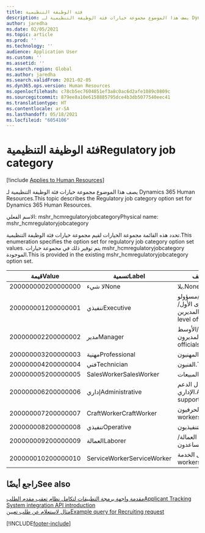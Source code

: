 ```yaml
---
title: فئة الوظيفة التنظيمية
description: يصف هذا الموضوع مجموعة خيارات فئة الوظيفة التنظيمية لـ Dynamics 365 Human Resources.
author: jaredha
ms.date: 02/05/2021
ms.topic: article
ms.prod: ''
ms.technology: ''
audience: Application User
ms.custom: ''
ms.assetid: ''
ms.search.region: Global
ms.author: jaredha
ms.search.validFrom: 2021-02-05
ms.dyn365.ops.version: Human Resources
ms.openlocfilehash: c78cb5ec7604851ef3a8c0ac6d2afe1089c0809c
ms.sourcegitcommit: 879ee8a10e6158885795dce4b3db5077540eec41
ms.translationtype: HT
ms.contentlocale: ar-SA
ms.lasthandoff: 05/18/2021
ms.locfileid: "6054106"
---
```

# <a name="regulatory-job-category"></a><span data-ttu-id="9588f-103">فئة الوظيفة التنظيمية</span><span class="sxs-lookup"><span data-stu-id="9588f-103">Regulatory job category</span></span>

[!include [Applies to Human Resources](../includes/applies-to-hr.md)]

<span data-ttu-id="9588f-104">يصف هذا الموضوع مجموعة خيارات فئة الوظيفة التنظيمية لـ Dynamics 365 Human Resources.</span><span class="sxs-lookup"><span data-stu-id="9588f-104">This topic describes the Regulatory job category option set for Dynamics 365 Human Resources.</span></span>

<span data-ttu-id="9588f-105">الاسم الفعلي: mshr_hcmregulatoryjobcategory</span><span class="sxs-lookup"><span data-stu-id="9588f-105">Physical name: mshr_hcmregulatoryjobcategory</span></span>

<span data-ttu-id="9588f-106">تحدد هذه القائمة مجموعة الخيارات لقيم مجموعة خيارات فئة الوظيفة التنظيمية.</span><span class="sxs-lookup"><span data-stu-id="9588f-106">This enumeration specifies the option set for regulatory job category option set values.</span></span> <span data-ttu-id="9588f-107">يتم توفير ذلك في مجموعة خيارات mshr_hcmregulatoryjobcategory الموجودة.</span><span class="sxs-lookup"><span data-stu-id="9588f-107">This is provided in the existing mshr_hcmregulatoryjobcategory option set.</span></span>

| <span data-ttu-id="9588f-108">قيمة</span><span class="sxs-lookup"><span data-stu-id="9588f-108">Value</span></span> | <span data-ttu-id="9588f-109">تسمية</span><span class="sxs-lookup"><span data-stu-id="9588f-109">Label</span></span> | <span data-ttu-id="9588f-110">الوصف</span><span class="sxs-lookup"><span data-stu-id="9588f-110">Description</span></span> |
| --- | --- | --- |
| <span data-ttu-id="9588f-111">200000000</span><span class="sxs-lookup"><span data-stu-id="9588f-111">200000000</span></span> | <span data-ttu-id="9588f-112">لا شيء</span><span class="sxs-lookup"><span data-stu-id="9588f-112">None</span></span> | <span data-ttu-id="9588f-113">بلا.</span><span class="sxs-lookup"><span data-stu-id="9588f-113">None.</span></span> |
| <span data-ttu-id="9588f-114">200000001</span><span class="sxs-lookup"><span data-stu-id="9588f-114">200000001</span></span> | <span data-ttu-id="9588f-115">تنفيذي</span><span class="sxs-lookup"><span data-stu-id="9588f-115">Executive</span></span> | <span data-ttu-id="9588f-116">المدير التنفيذي/مسؤولو المستوى الأول/المديرين.</span><span class="sxs-lookup"><span data-stu-id="9588f-116">Executive/Senior level officials and managers.</span></span> |
| <span data-ttu-id="9588f-117">200000002</span><span class="sxs-lookup"><span data-stu-id="9588f-117">200000002</span></span> | <span data-ttu-id="9588f-118">مدير</span><span class="sxs-lookup"><span data-stu-id="9588f-118">Manager</span></span> | <span data-ttu-id="9588f-119">مسؤولو المستوى الأول/الأوسط والمديرون.</span><span class="sxs-lookup"><span data-stu-id="9588f-119">First/Mid level officials and managers.</span></span> |
| <span data-ttu-id="9588f-120">200000003</span><span class="sxs-lookup"><span data-stu-id="9588f-120">200000003</span></span> | <span data-ttu-id="9588f-121">مهنية</span><span class="sxs-lookup"><span data-stu-id="9588f-121">Professional</span></span> | <span data-ttu-id="9588f-122">المهنيون.</span><span class="sxs-lookup"><span data-stu-id="9588f-122">Professionals.</span></span> |
| <span data-ttu-id="9588f-123">200000004</span><span class="sxs-lookup"><span data-stu-id="9588f-123">200000004</span></span> | <span data-ttu-id="9588f-124">فني</span><span class="sxs-lookup"><span data-stu-id="9588f-124">Technician</span></span> | <span data-ttu-id="9588f-125">الفنيون.</span><span class="sxs-lookup"><span data-stu-id="9588f-125">Technicians.</span></span> |
| <span data-ttu-id="9588f-126">200000005</span><span class="sxs-lookup"><span data-stu-id="9588f-126">200000005</span></span> | <span data-ttu-id="9588f-127">SalesWorker</span><span class="sxs-lookup"><span data-stu-id="9588f-127">SalesWorker</span></span> | <span data-ttu-id="9588f-128">عمال المبيعات.</span><span class="sxs-lookup"><span data-stu-id="9588f-128">Sales workers.</span></span> |
| <span data-ttu-id="9588f-129">200000006</span><span class="sxs-lookup"><span data-stu-id="9588f-129">200000006</span></span> | <span data-ttu-id="9588f-130">إداري</span><span class="sxs-lookup"><span data-stu-id="9588f-130">Administrative</span></span> | <span data-ttu-id="9588f-131">عمال الدعم الإداري.</span><span class="sxs-lookup"><span data-stu-id="9588f-131">Administrative support workers.</span></span> |
| <span data-ttu-id="9588f-132">200000007</span><span class="sxs-lookup"><span data-stu-id="9588f-132">200000007</span></span> | <span data-ttu-id="9588f-133">CraftWorker</span><span class="sxs-lookup"><span data-stu-id="9588f-133">CraftWorker</span></span> | <span data-ttu-id="9588f-134">العمال الحرفيون.</span><span class="sxs-lookup"><span data-stu-id="9588f-134">Craft workers.</span></span> |
| <span data-ttu-id="9588f-135">200000008</span><span class="sxs-lookup"><span data-stu-id="9588f-135">200000008</span></span> | <span data-ttu-id="9588f-136">تنفيذي</span><span class="sxs-lookup"><span data-stu-id="9588f-136">Operative</span></span> | <span data-ttu-id="9588f-137">التنفيذيون.</span><span class="sxs-lookup"><span data-stu-id="9588f-137">Operatives.</span></span> |
| <span data-ttu-id="9588f-138">200000009</span><span class="sxs-lookup"><span data-stu-id="9588f-138">200000009</span></span> | <span data-ttu-id="9588f-139">العمالة</span><span class="sxs-lookup"><span data-stu-id="9588f-139">Laborer</span></span> | <span data-ttu-id="9588f-140">العمالة/المساعدون.</span><span class="sxs-lookup"><span data-stu-id="9588f-140">Laborers/Helpers.</span></span> |
| <span data-ttu-id="9588f-141">200000010</span><span class="sxs-lookup"><span data-stu-id="9588f-141">200000010</span></span> | <span data-ttu-id="9588f-142">ServiceWorker</span><span class="sxs-lookup"><span data-stu-id="9588f-142">ServiceWorker</span></span> | <span data-ttu-id="9588f-143">عمال الخدمة.</span><span class="sxs-lookup"><span data-stu-id="9588f-143">Service workers.</span></span> |

## <a name="see-also"></a><span data-ttu-id="9588f-144">راجع أيضًا</span><span class="sxs-lookup"><span data-stu-id="9588f-144">See also</span></span>

[<span data-ttu-id="9588f-145">مقدمة واجهة برمجة التطبيقات لتكامل نظام تعقب مقدم الطلب</span><span class="sxs-lookup"><span data-stu-id="9588f-145">Applicant Tracking System integration API introduction</span></span>](hr-admin-integration-ats-api-introduction.md)<br>
[<span data-ttu-id="9588f-146">مثال لاستعلام عن طلب تعيين</span><span class="sxs-lookup"><span data-stu-id="9588f-146">Example query for Recruiting request</span></span>](hr-admin-integration-ats-api-recruiting-request-example-query.md)


[!INCLUDE[footer-include](../includes/footer-banner.md)]